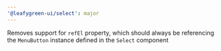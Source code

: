 ```yaml
---
'@leafygreen-ui/select': major
---
```


Removes support for `refEl` property, which should always be referencing the `MenuButton` instance defined in the `Select` component
